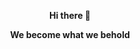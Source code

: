 <p align="center"><b>Hi there 👋</b></p>
<p align="center"><b>We become what we behold</b></p>
<!--
**fcgxz2003/fcgxz2003** is a ✨ _special_ ✨ repository because its `README.md` (this file) appears on your GitHub profile.

Here are some ideas to get you started:

- 🔭 I’m currently working on ...
- 🌱 I’m currently learning ...
- 👯 I’m looking to collaborate on ...
- 🤔 I’m looking for help with ...
- 💬 Ask me about ...
- 📫 How to reach me: ...
- 😄 Pronouns: ...
- ⚡ Fun fact: ...
-->
[![Anurag's GitHub stats](https://github-readme-stats.vercel.app/api?username=fcgxz2003)](https://github.com/anuraghazra/github-readme-stats)
